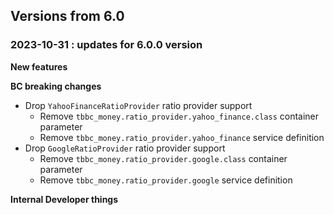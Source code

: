 Versions from 6.0
-----------------

### 2023-10-31 : updates for 6.0.0 version

**New features**

**BC breaking changes**

- Drop `YahooFinanceRatioProvider` ratio provider support
  - Remove `tbbc_money.ratio_provider.yahoo_finance.class` container parameter
  - Remove `tbbc_money.ratio_provider.yahoo_finance` service definition
- Drop `GoogleRatioProvider` ratio provider support
  - Remove `tbbc_money.ratio_provider.google.class` container parameter
  - Remove `tbbc_money.ratio_provider.google` service definition

**Internal Developer things**
